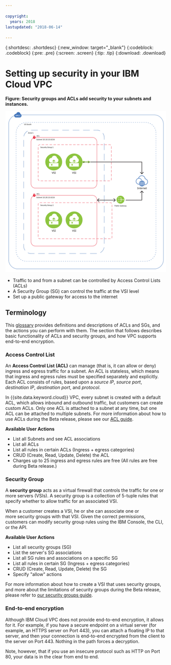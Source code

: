 ```yaml
---

copyright:
  years: 2018
lastupdated: "2018-06-14"

---
```


{:shortdesc: .shortdesc}
{:new_window: target="_blank"}
{:codeblock: .codeblock}
{:pre: .pre}
{:screen: .screen}
{:tip: .tip}
{:download: .download}

# Setting up security in your IBM Cloud VPC

**Figure: Security groups and ACLs add security to your subnets and instances.**

![Security for Beta](/images/vpc-connectivity.png)

* Traffic to and from a subnet can be controlled by Access Control Lists (ACLs)
* A Security Group (SG) can control the traffic at the VSI level
* Set up a public gateway for access to the internet

## Terminology

This [glossary](vpc-glossary.html) provides definitions and descriptions of ACLs and SGs, and the actions you can perform with them. The section that follows describes basic functionality of ACLs and security groups, and how VPC supports end-to-end encryption.

### Access Control List
An **Access Control List (ACL)** can manage (that is, it can allow or deny) ingress and egress traffic for a subnet. An ACL is stateless, which means that ingress and egress rules must be specified separately and explicitly. Each ACL consists of rules, based upon a *source IP*, *source port*, *destination IP*, *destination port*, and *protocol*.

In {{site.data.keyword.cloud}} VPC, every subnet is created with a default ACL, which allows inbound and outbound traffic, but customers can create custom ACLs. Only one ACL is attached to a subnet at any time, but one ACL can be attached to multiple subnets. For more information about how to use ACLs during the Beta release, please see our [ACL guide](using-acls.html).

**Available User Actions**

  * List all Subnets and see ACL associations
  * List all ACLs
  * List all rules in certain ACLs (Ingress + egress categories)
  * CRUD (Create, Read, Update, Delete) the ACL
  * Charges up to 25 ingress and egress rules are free (All rules are free during Beta release.)

### Security Group
A **security group** acts as a virtual firewall that controls the traffic for one or more servers (VSIs). A security group is a collection of 5-tuple rules that specify whether to allow traffic for an associated VSI. 

When a customer creates a VSI, he or she can associate one or more security groups with that VSI. Given the correct permissions, customers can modify security group rules using the IBM Console, the CLI, or the API.

**Available User Actions**

  * List all security groups (SG)
  * List the server's SG associations
  * List all SG rules and associations on a specific SG
  * List all rules in certain SG (Ingress + egress categories)
  * CRUD (Create, Read, Update, Delete) the SG
  * Specify "allow" actions

For more information about how to create a VSI that uses security groups, and more about the limitations of security groups during the Beta release, please refer to [our security groups guide](security-groups.html).

### End-to-end encryption

Although IBM Cloud VPC does not provide end-to-end encryption, it allows for it. For example, if you have a secure endpoint on a virtual server (for example, an HTTPS server on Port 443), you can attach a floating IP to that server, and then your connection is end-to-end encrypted from the client to the server on Port 443.  Nothing in the path forces a decryption.

Note, however, that if you use an insecure protocol such as HTTP on Port 80, your data is in the clear from end to end.
